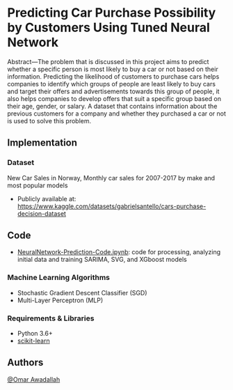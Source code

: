 # Predicting Car Purchase Possibility by Customers Using Tuned Neural Network


Abstract—The problem that is discussed in this project aims to predict whether a specific person is most likely to buy a car or not based on their information. Predicting the likelihood of customers to purchase
cars helps companies to identify which groups of people are least likely to buy cars and target their
offers and advertisements towards this group of people, it also helps companies to develop offers
that suit a specific group based on their age, gender, or salary. A dataset that contains information
about the previous customers for a company and whether they purchased a car or not is used to
solve this problem.


## Implementation 
### Dataset 
New Car Sales in Norway, Monthly car sales for 2007-2017 by make and most popular models
* Publicly available at: https://www.kaggle.com/datasets/gabrielsantello/cars-purchase-decision-dataset 

## Code
* [NeuralNetwork-Prediction-Code.ipynb](https://github.com/Omar371/Neural-Network-Customer-Prediction/blob/master/NeuralNetwork-Prediction-Code.ipynb): code for processing, analyzing initial data and training SARIMA, SVG, and XGboost models

### Machine Learning Algorithms 
* Stochastic Gradient Descent Classifier (SGD)
* Multi-Layer Perceptron (MLP)

### Requirements & Libraries  
* Python 3.6+ 
* [scikit-learn](https://scikit-learn.org/stable/)  

## Authors
[@Omar Awadallah](https://www.linkedin.com/in/omar-awadallah-852b841a1)



